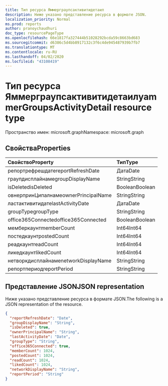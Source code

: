```yaml
---
title: Тип ресурса Яммерграупсактивитидетаил
description: Ниже указано представление ресурса в формате JSON.
localization_priority: Normal
ms.prod: reports
author: pranoychaudhuri
doc_type: resourcePageType
ms.openlocfilehash: 66e1817fa327444b51028292bcda59c8663bd683
ms.sourcegitcommit: d6386c5d4bb8917132c3f6c4de945487939b7fb7
ms.translationtype: MT
ms.contentlocale: ru-RU
ms.lasthandoff: 04/02/2020
ms.locfileid: "43108419"
---
```

# <a name="yammergroupsactivitydetail-resource-type"></a><span data-ttu-id="a5bf1-103">Тип ресурса Яммерграупсактивитидетаил</span><span class="sxs-lookup"><span data-stu-id="a5bf1-103">yammerGroupsActivityDetail resource type</span></span>

<span data-ttu-id="a5bf1-104">Пространство имен: microsoft.graph</span><span class="sxs-lookup"><span data-stu-id="a5bf1-104">Namespace: microsoft.graph</span></span>

## <a name="properties"></a><span data-ttu-id="a5bf1-105">Свойства</span><span class="sxs-lookup"><span data-stu-id="a5bf1-105">Properties</span></span>

| <span data-ttu-id="a5bf1-106">Свойство</span><span class="sxs-lookup"><span data-stu-id="a5bf1-106">Property</span></span>           | <span data-ttu-id="a5bf1-107">Тип</span><span class="sxs-lookup"><span data-stu-id="a5bf1-107">Type</span></span>    |
| :----------------- | :------ |
| <span data-ttu-id="a5bf1-108">репортрефрешдате</span><span class="sxs-lookup"><span data-stu-id="a5bf1-108">reportRefreshDate</span></span>  | <span data-ttu-id="a5bf1-109">Дата</span><span class="sxs-lookup"><span data-stu-id="a5bf1-109">Date</span></span>    |
| <span data-ttu-id="a5bf1-110">граупдисплайнаме</span><span class="sxs-lookup"><span data-stu-id="a5bf1-110">groupDisplayName</span></span>   | <span data-ttu-id="a5bf1-111">String</span><span class="sxs-lookup"><span data-stu-id="a5bf1-111">String</span></span>  |
| <span data-ttu-id="a5bf1-112">isDeleted</span><span class="sxs-lookup"><span data-stu-id="a5bf1-112">isDeleted</span></span>          | <span data-ttu-id="a5bf1-113">Boolean</span><span class="sxs-lookup"><span data-stu-id="a5bf1-113">Boolean</span></span> |
| <span data-ttu-id="a5bf1-114">овнерпринЦипалнаме</span><span class="sxs-lookup"><span data-stu-id="a5bf1-114">ownerPrincipalName</span></span> | <span data-ttu-id="a5bf1-115">String</span><span class="sxs-lookup"><span data-stu-id="a5bf1-115">String</span></span>  |
| <span data-ttu-id="a5bf1-116">ластактивитидате</span><span class="sxs-lookup"><span data-stu-id="a5bf1-116">lastActivityDate</span></span>   | <span data-ttu-id="a5bf1-117">Дата</span><span class="sxs-lookup"><span data-stu-id="a5bf1-117">Date</span></span>    |
| <span data-ttu-id="a5bf1-118">groupType</span><span class="sxs-lookup"><span data-stu-id="a5bf1-118">groupType</span></span>          | <span data-ttu-id="a5bf1-119">String</span><span class="sxs-lookup"><span data-stu-id="a5bf1-119">String</span></span>  |
| <span data-ttu-id="a5bf1-120">office365Connected</span><span class="sxs-lookup"><span data-stu-id="a5bf1-120">office365Connected</span></span> | <span data-ttu-id="a5bf1-121">Boolean</span><span class="sxs-lookup"><span data-stu-id="a5bf1-121">Boolean</span></span> |
| <span data-ttu-id="a5bf1-122">мемберкаунт</span><span class="sxs-lookup"><span data-stu-id="a5bf1-122">memberCount</span></span>        | <span data-ttu-id="a5bf1-123">Int64</span><span class="sxs-lookup"><span data-stu-id="a5bf1-123">Int64</span></span>   |
| <span data-ttu-id="a5bf1-124">постедкаунт</span><span class="sxs-lookup"><span data-stu-id="a5bf1-124">postedCount</span></span>        | <span data-ttu-id="a5bf1-125">Int64</span><span class="sxs-lookup"><span data-stu-id="a5bf1-125">Int64</span></span>   |
| <span data-ttu-id="a5bf1-126">реадкаунт</span><span class="sxs-lookup"><span data-stu-id="a5bf1-126">readCount</span></span>          | <span data-ttu-id="a5bf1-127">Int64</span><span class="sxs-lookup"><span data-stu-id="a5bf1-127">Int64</span></span>   |
| <span data-ttu-id="a5bf1-128">ликедкаунт</span><span class="sxs-lookup"><span data-stu-id="a5bf1-128">likedCount</span></span>         | <span data-ttu-id="a5bf1-129">Int64</span><span class="sxs-lookup"><span data-stu-id="a5bf1-129">Int64</span></span>   |
| <span data-ttu-id="a5bf1-130">нетворкдисплайнаме</span><span class="sxs-lookup"><span data-stu-id="a5bf1-130">networkDisplayName</span></span> | <span data-ttu-id="a5bf1-131">String</span><span class="sxs-lookup"><span data-stu-id="a5bf1-131">String</span></span>  |
| <span data-ttu-id="a5bf1-132">репортпериод</span><span class="sxs-lookup"><span data-stu-id="a5bf1-132">reportPeriod</span></span>       | <span data-ttu-id="a5bf1-133">String</span><span class="sxs-lookup"><span data-stu-id="a5bf1-133">String</span></span>  |

## <a name="json-representation"></a><span data-ttu-id="a5bf1-134">Представление JSON</span><span class="sxs-lookup"><span data-stu-id="a5bf1-134">JSON representation</span></span>

<span data-ttu-id="a5bf1-135">Ниже указано представление ресурса в формате JSON.</span><span class="sxs-lookup"><span data-stu-id="a5bf1-135">The following is a JSON representation of the resource.</span></span>

<!-- {
  "blockType": "resource",
  "@odata.type": "microsoft.graph.yammerGroupsActivityDetail"
} -->

```json
{
  "reportRefreshDate": "Date", 
  "groupDisplayName": "String", 
  "isDeleted": true, 
  "ownerPrincipalName": "String", 
  "lastActivityDate": "Date", 
  "groupType": "String", 
  "office365Connected": true, 
  "memberCount": 1024, 
  "postedCount": 1024, 
  "readCount": 1024, 
  "likedCount": 1024,
  "networkDisplayName": "String",
  "reportPeriod": "String"
}
```
